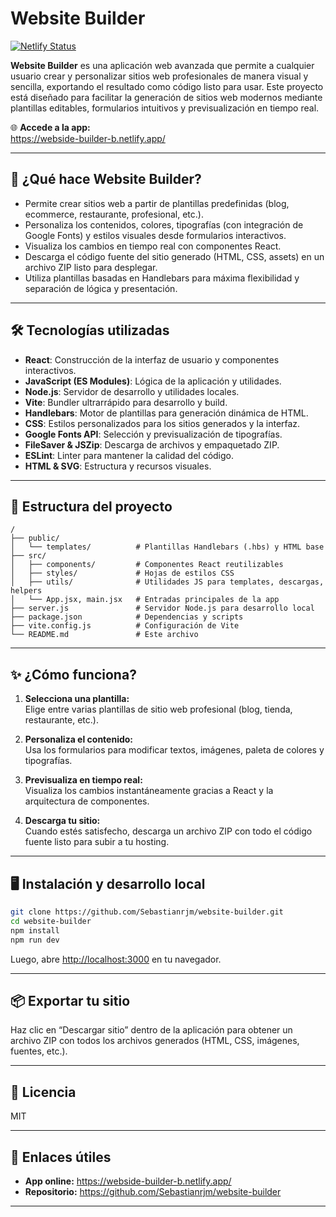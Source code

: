 # Website Builder

[![Netlify Status](https://api.netlify.com/api/v1/badges/your-badge-id/deploy-status)](https://webside-builder-b.netlify.app/)

**Website Builder** es una aplicación web avanzada que permite a cualquier usuario crear y personalizar sitios web profesionales de manera visual y sencilla, exportando el resultado como código listo para usar. Este proyecto está diseñado para facilitar la generación de sitios web modernos mediante plantillas editables, formularios intuitivos y previsualización en tiempo real.

🌐 **Accede a la app:**  
https://webside-builder-b.netlify.app/

---

## 🚀 ¿Qué hace Website Builder?

- Permite crear sitios web a partir de plantillas predefinidas (blog, ecommerce, restaurante, profesional, etc.).
- Personaliza los contenidos, colores, tipografías (con integración de Google Fonts) y estilos visuales desde formularios interactivos.
- Visualiza los cambios en tiempo real con componentes React.
- Descarga el código fuente del sitio generado (HTML, CSS, assets) en un archivo ZIP listo para desplegar.
- Utiliza plantillas basadas en Handlebars para máxima flexibilidad y separación de lógica y presentación.

---

## 🛠️ Tecnologías utilizadas

- **React**: Construcción de la interfaz de usuario y componentes interactivos.
- **JavaScript (ES Modules)**: Lógica de la aplicación y utilidades.
- **Node.js**: Servidor de desarrollo y utilidades locales.
- **Vite**: Bundler ultrarrápido para desarrollo y build.
- **Handlebars**: Motor de plantillas para generación dinámica de HTML.
- **CSS**: Estilos personalizados para los sitios generados y la interfaz.
- **Google Fonts API**: Selección y previsualización de tipografías.
- **FileSaver & JSZip**: Descarga de archivos y empaquetado ZIP.
- **ESLint**: Linter para mantener la calidad del código.
- **HTML & SVG**: Estructura y recursos visuales.

---

## 📁 Estructura del proyecto

```
/
├── public/
│   └── templates/          # Plantillas Handlebars (.hbs) y HTML base
├── src/
│   ├── components/         # Componentes React reutilizables
│   ├── styles/             # Hojas de estilos CSS
│   ├── utils/              # Utilidades JS para templates, descargas, helpers
│   └── App.jsx, main.jsx   # Entradas principales de la app
├── server.js               # Servidor Node.js para desarrollo local
├── package.json            # Dependencias y scripts
├── vite.config.js          # Configuración de Vite
└── README.md               # Este archivo
```

---

## ✨ ¿Cómo funciona?

1. **Selecciona una plantilla:**  
   Elige entre varias plantillas de sitio web profesional (blog, tienda, restaurante, etc.).

2. **Personaliza el contenido:**  
   Usa los formularios para modificar textos, imágenes, paleta de colores y tipografías.

3. **Previsualiza en tiempo real:**  
   Visualiza los cambios instantáneamente gracias a React y la arquitectura de componentes.

4. **Descarga tu sitio:**  
   Cuando estés satisfecho, descarga un archivo ZIP con todo el código fuente listo para subir a tu hosting.

---

## 🖥️ Instalación y desarrollo local

```bash
git clone https://github.com/Sebastianrjm/website-builder.git
cd website-builder
npm install
npm run dev
```
Luego, abre [http://localhost:3000](http://localhost:3000) en tu navegador.

---

## 📦 Exportar tu sitio

Haz clic en “Descargar sitio” dentro de la aplicación para obtener un archivo ZIP con todos los archivos generados (HTML, CSS, imágenes, fuentes, etc.).

---

## 📄 Licencia

MIT

---

## 🔗 Enlaces útiles

- **App online:** https://webside-builder-b.netlify.app/
- **Repositorio:** https://github.com/Sebastianrjm/website-builder

---
